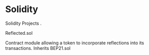 # Solidity
Solidity Projects
.

Reflected.sol

Contract module allowing a token to incorporate reflections into its transactions. 
Inherits BEP21.sol
